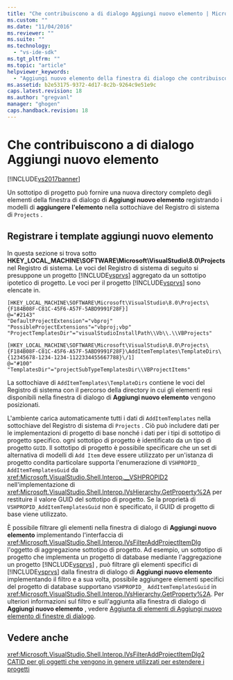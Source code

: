 ```yaml
---
title: "Che contribuiscono a di dialogo Aggiungi nuovo elemento | Microsoft Docs"
ms.custom: ""
ms.date: "11/04/2016"
ms.reviewer: ""
ms.suite: ""
ms.technology: 
  - "vs-ide-sdk"
ms.tgt_pltfrm: ""
ms.topic: "article"
helpviewer_keywords: 
  - "Aggiungi nuovo elemento della finestra di dialogo che contribuiscono a"
ms.assetid: b2e53175-9372-4d17-8c2b-9264c9e51e9c
caps.latest.revision: 18
ms.author: "gregvanl"
manager: "ghogen"
caps.handback.revision: 18
---
```

# Che contribuiscono a di dialogo Aggiungi nuovo elemento
[!INCLUDE[vs2017banner](../../code-quality/includes/vs2017banner.md)]

Un sottotipo di progetto può fornire una nuova directory completo degli elementi della finestra di dialogo di **Aggiungi nuovo elemento** registrando i modelli di **aggiungere l'elemento** nella sottochiave del Registro di sistema di `Projects` .  
  
## Registrare i template aggiungi nuovo elemento  
 In questa sezione si trova sotto **HKEY\_LOCAL\_MACHINE\\SOFTWARE\\Microsoft\\VisualStudio\\8.0\\Projects** nel Registro di sistema.  Le voci del Registro di sistema di seguito si presuppone un progetto [!INCLUDE[vsprvs](../../code-quality/includes/vsprvs_md.md)] aggregato da un sottotipo ipotetico di progetto.  Le voci per il progetto [!INCLUDE[vsprvs](../../code-quality/includes/vsprvs_md.md)] sono elencate in.  
  
```  
[HKEY_LOCAL_MACHINE\SOFTWARE\Microsoft\VisualStudio\8.0\Projects\{F184B08F-C81C-45F6-A57F-5ABD9991F28F}]  
@="#2143"  
"DefaultProjectExtension"="vbproj"  
"PossibleProjectExtensions"="vbproj;vbp"  
"ProjectTemplatesDir"="visualStudioInstallPath\\Vb\\.\\VBProjects"  
  
[HKEY_LOCAL_MACHINE\SOFTWARE\Microsoft\VisualStudio\8.0\Projects\{F184B08F-C81C-45F6-A57F-5ABD9991F28F}\AddItemTemplates\TemplateDirs\{12345678-1234-1234-1122334455667788}\/1]  
@="#100"  
"TemplatesDir"="projectSubTypeTemplatesDir\\VBProjectItems"  
```  
  
 La sottochiave di `AddItemTemplates\TemplateDirs` contiene le voci del Registro di sistema con il percorso della directory in cui gli elementi resi disponibili nella finestra di dialogo di **Aggiungi nuovo elemento** vengono posizionati.  
  
 L'ambiente carica automaticamente tutti i dati di `AddItemTemplates` nella sottochiave del Registro di sistema di `Projects` .  Ciò può includere dati per le implementazioni di progetto di base nonché i dati per i tipi di sottotipo di progetto specifico.  ogni sottotipo di progetto è identificato da un tipo di progetto `GUID`.  Il sottotipo di progetto è possibile specificare che un set di alternativa di modelli di `Add Item` deve essere utilizzato per un'istanza di progetto condita particolare supporta l'enumerazione di `VSHPROPID_ AddItemTemplatesGuid` da <xref:Microsoft.VisualStudio.Shell.Interop.__VSHPROPID2> nell'implementazione di <xref:Microsoft.VisualStudio.Shell.Interop.IVsHierarchy.GetProperty%2A> per restituire il valore GUID del sottotipo di progetto.  Se la proprietà di `VSHPROPID_AddItemTemplatesGuid` non è specificato, il GUID di progetto di base viene utilizzato.  
  
 È possibile filtrare gli elementi nella finestra di dialogo di **Aggiungi nuovo elemento** implementando l'interfaccia di <xref:Microsoft.VisualStudio.Shell.Interop.IVsFilterAddProjectItemDlg> l'oggetto di aggregazione sottotipo di progetto.  Ad esempio, un sottotipo di progetto che implementa un progetto di database mediante l'aggregazione un progetto [!INCLUDE[vsprvs](../../code-quality/includes/vsprvs_md.md)] , può filtrare gli elementi specifici di [!INCLUDE[vsprvs](../../code-quality/includes/vsprvs_md.md)] dalla finestra di dialogo di **Aggiungi nuovo elemento** implementando il filtro e a sua volta, possibile aggiungere elementi specifici del progetto di database supportano `VSHPROPID_ AddItemTemplatesGuid` in <xref:Microsoft.VisualStudio.Shell.Interop.IVsHierarchy.GetProperty%2A>.  Per ulteriori informazioni sul filtro e sull'aggiunta alla finestra di dialogo di **Aggiungi nuovo elemento** , vedere [Aggiunta di elementi di Aggiungi nuovo elemento di finestre di dialogo](../../extensibility/internals/adding-items-to-the-add-new-item-dialog-boxes.md).  
  
## Vedere anche  
 <xref:Microsoft.VisualStudio.Shell.Interop.IVsFilterAddProjectItemDlg2>   
 [CATID per gli oggetti che vengono in genere utilizzati per estendere i progetti](../../extensibility/internals/catids-for-objects-that-are-typically-used-to-extend-projects.md)